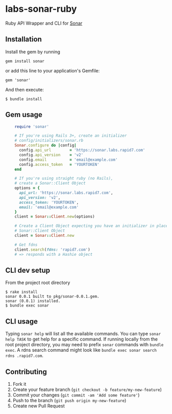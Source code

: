 labs-sonar-ruby
===============

Ruby API Wrapper and CLI for [Sonar](https://sonar.labs.rapid7.com)

## Installation

Install the gem by running

    gem install sonar

or add this line to your application's Gemfile:

    gem 'sonar'

And then execute:

    $ bundle install

## Gem usage

```ruby
    require 'sonar'

    # If you're using Rails 3+, create an initializer
    # config/initializers/sonar.rb
    Sonar.configure do |config|
      config.api_url        = 'https://sonar.labs.rapid7.com'
      config.api_version    = 'v2'
      config.email          = 'email@example.com'
      config.access_token   = 'YOURTOKEN'
    end

    # If you're using straight ruby (no Rails),
    # create a Sonar::Client Object
    options = {
      api_url: 'https://sonar.labs.rapid7.com',
      api_version: 'v2',
      access_token: 'YOURTOKEN',
      email: 'email@example.com'
    }
    client = Sonar::Client.new(options)

    # Create a Client Object expecting you have an initializer in place
    # Sonar::Client Object
    client = Sonar::Client.new

    # Get fdns
    client.search(fdns: 'rapid7.com')
    # => responds with a Hashie object
```

## CLI dev setup

From the project root directory
```
$ rake install
sonar 0.0.1 built to pkg/sonar-0.0.1.gem.
sonar (0.0.1) installed.
$ bundle exec sonar
```

## CLI usage

Typing `sonar help` will list all the available commands. You can type `sonar help TASK` to get help for a specific command.  If running locally from the root project directory, you may need to prefix `sonar` commands with `bundle exec`.  A rdns search command might look like `bundle exec sonar search rdns .rapid7.com`.

## Contributing

1. Fork it
2. Create your feature branch (`git checkout -b feature/my-new-feature`)
3. Commit your changes (`git commit -am 'Add some feature'`)
4. Push to the branch (`git push origin my-new-feature`)
5. Create new Pull Request
